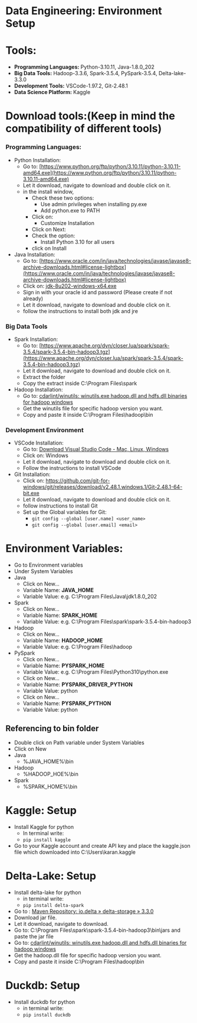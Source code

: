 # Data Engineering: Environment Setup

# Tools:

- **Programming Languages:** Python-3.10.11, Java-1.8.0_202
- **Big Data Tools:** Hadoop-3.3.6, Spark-3.5.4, PySpark-3.5.4, Delta-lake-3.3.0
- **Development Tools:** VSCode-1.97.2, Git-2.48.1
- **Data Science Platform:** Kaggle

# Download tools:(Keep in mind the compatibility of different tools)

### Programming Languages:

- Python Installation:
    - Go to: [https://www.python.org/ftp/python/3.10.11/python-3.10.11-amd64.exe](https://www.python.org/ftp/python/3.10.11/python-3.10.11-amd64.exe)
    - Let it download, navigate to download and double click on it.
    - in the install window,
        - Check these two options:
            - Use admin privileges when installing py.exe
            - Add python.exe to PATH
        - Click on:
            - Customize Installation
        - Click on Next:
        - Check the option:
            - Install Python 3.10 for all users
        - click on Install
- Java Installation:
    - Go to: [https://www.oracle.com/in/java/technologies/javase/javase8-archive-downloads.html#license-lightbox](https://www.oracle.com/in/java/technologies/javase/javase8-archive-downloads.html#license-lightbox)
    - Click on: [jdk-8u202-windows-x64.exe](https://www.oracle.com/in/java/technologies/javase/javase8-archive-downloads.html#license-lightbox)
    - Sign in with your oracle id and password (Please create if not already)
    - Let it download, navigate to download and double click on it.
    - follow the instructions to install both jdk and jre

### Big Data Tools

- Spark Installation:
    - Go to: [https://www.apache.org/dyn/closer.lua/spark/spark-3.5.4/spark-3.5.4-bin-hadoop3.tgz](https://www.apache.org/dyn/closer.lua/spark/spark-3.5.4/spark-3.5.4-bin-hadoop3.tgz)
    - Let it download, navigate to download and double click on it.
    - Extract the folder
    - Copy the extract inside  C:\Program Files\spark
- Hadoop Installation:
    - Go to: [cdarlint/winutils: winutils.exe hadoop.dll and hdfs.dll binaries for hadoop windows](https://github.com/cdarlint/winutils)
    - Get the winutils file for specific hadoop version you want.
    - Copy and paste it inside C:\Program Files\hadoop\bin

### Development Environment

- VSCode Installation:
    - Go to: [Download Visual Studio Code - Mac, Linux, Windows](https://code.visualstudio.com/download)
    - Click on: Windows
    - Let it download, navigate to download and double click on it.
    - Follow the instructions to install VSCode
- Git Installation:
    - Click on: https://github.com/git-for-windows/git/releases/download/v2.48.1.windows.1/Git-2.48.1-64-bit.exe
    - Let it download, navigate to download and double click on it.
    - follow instructions to install Git
    - Set up the Global variables for Git:
        - `git config --global [user.name] <user_name>`
        - `git config --global [user.email] <email>`

# Environment Variables:

- Go to Environment variables
- Under System Variables
- Java
    - Click on New…
    - Variable Name: **JAVA_HOME**
    - Variable Value: <path to java> e.g. C:\Program Files\Java\jdk1.8.0_202
- Spark
    - Click on New…
    - Variable Name: **SPARK_HOME**
    - Variable Value: <path to spark> e.g. C:\Program Files\spark\spark-3.5.4-bin-hadoop3
- Hadoop
    - Click on New…
    - Variable Name: **HADOOP_HOME**
    - Variable Value: <path to hadoop> e.g. C:\Program Files\hadoop
- PySpark
    - Click on New…
    - Variable Name: **PYSPARK_HOME**
    - Variable Value: <path to python> e.g. C:\Program Files\Python310\python.exe
    - Click on New…
    - Variable Name: **PYSPARK_DRIVER_PYTHON**
    - Variable Value: python
    - Click on New…
    - Variable Name: **PYSPARK_PYTHON**
    - Variable Value: python

## Referencing to bin folder

- Double click on Path variable under System Variables
- Click on New
- Java
    - %JAVA_HOME%\bin
- Hadoop
    - %HADOOP_HOE%\bin
- Spark
    - %SPARK_HOME%\bin

# Kaggle: Setup

- Install Kaggle for python
    - In terminal write:
    - `pip install kaggle`
- Go to your Kaggle account and create API key and place the kaggle.json file which downloaded into C:\Users\karan\.kaggle

# Delta-Lake: Setup

- Install delta-lake for python
    - in terminal write:
    - `pip install delta-spark`
- Go to : [Maven Repository: io.delta » delta-storage » 3.3.0](https://mvnrepository.com/artifact/io.delta/delta-storage/3.3.0)
- Download jar file.
- Let it download, navigate to download.
- Go to: C:\Program Files\spark\spark-3.5.4-bin-hadoop3\bin\jars and paste the jar file
- Go to: [cdarlint/winutils: winutils.exe hadoop.dll and hdfs.dll binaries for hadoop windows](https://github.com/cdarlint/winutils)
- Get the hadoop.dll file for specific hadoop version you want.
- Copy and paste it inside C:\Program Files\hadoop\bin

# Duckdb: Setup

- Install duckdb for python
    - in terminal write:
    - `pip install duckdb`

